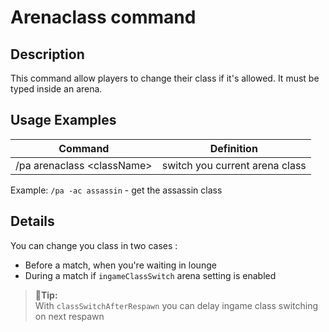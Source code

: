 # Arenaclass command

## Description

This command allow players to change their class if it's allowed. It must be typed inside an arena.

##  Usage Examples

Command |  Definition
------------- | -------------
/pa arenaclass \<className\> | switch you current arena class

Example: `/pa -ac assassin` - get the assassin class

## Details

You can change you class in two cases :
- Before a match, when you're waiting in lounge
- During a match if `ingameClassSwitch` arena setting is enabled

> 🚩**Tip:**  
> With `classSwitchAfterRespawn` you can delay ingame class switching on next respawn